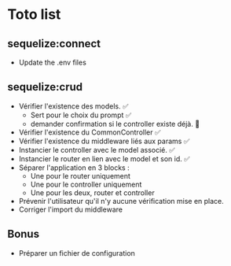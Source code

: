 # Toto list

## sequelize:connect

- Update the .env files

## sequelize:crud

- Vérifier l'existence des models. :white_check_mark:
  - Sert pour le choix du prompt :white_check_mark:
  - demander confirmation si le controller existe déjà. :red_circle:
- Vérifier l'existence du CommonController :white_check_mark:
- Vérifier l'existence du middleware liés aux params :white_check_mark:
- Instancier le controller avec le model associé. :white_check_mark:
- Instancier le router en lien avec le model et son id. :white_check_mark:
- Séparer l'application en 3 blocks :
  - Une pour le router uniquement
  - Une pour le controller uniquement
  - Une pour les deux, router et controller
- Prévenir l'utilisateur qu'il n'y aucune vérification mise en place.
- Corriger l'import du middleware

## Bonus

- Préparer un fichier de configuration
